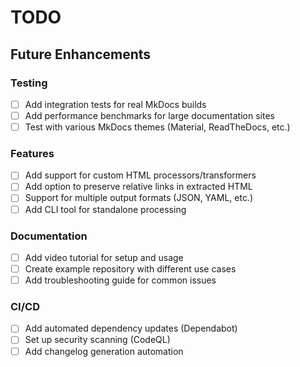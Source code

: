 # TODO

## Future Enhancements

### Testing
- [ ] Add integration tests for real MkDocs builds
- [ ] Add performance benchmarks for large documentation sites
- [ ] Test with various MkDocs themes (Material, ReadTheDocs, etc.)

### Features
- [ ] Add support for custom HTML processors/transformers
- [ ] Add option to preserve relative links in extracted HTML
- [ ] Support for multiple output formats (JSON, YAML, etc.)
- [ ] Add CLI tool for standalone processing

### Documentation
- [ ] Add video tutorial for setup and usage
- [ ] Create example repository with different use cases
- [ ] Add troubleshooting guide for common issues

### CI/CD
- [ ] Add automated dependency updates (Dependabot)
- [ ] Set up security scanning (CodeQL)
- [ ] Add changelog generation automation

